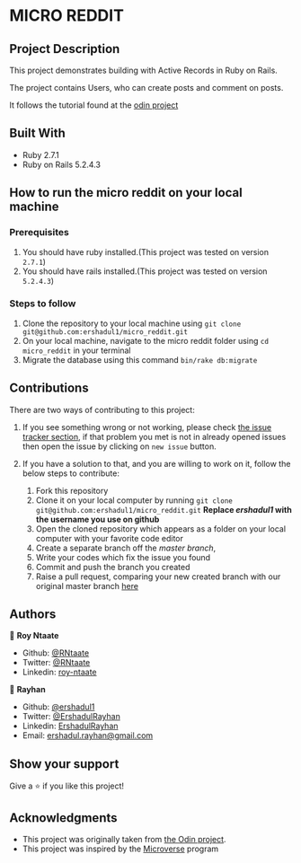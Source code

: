 # MICRO REDDIT

## Project Description
This project demonstrates building with Active Records in Ruby on Rails.

The project contains Users, who can create posts and comment on posts.

It follows the tutorial found at the [odin project](https://www.theodinproject.com/courses/ruby-on-rails/lessons/building-with-active-record-ruby-on-rails)



  ## Built With

  - Ruby 2.7.1
  - Ruby on Rails 5.2.4.3

  ## How to run the micro reddit on your local machine

  ### Prerequisites
  1. You should have ruby installed.(This project was tested on version `2.7.1`)
  1. You should have rails installed.(This project was tested on version `5.2.4.3`)
  
### Steps to follow
1. Clone the repository to your local machine using `git clone git@github.com:ershadul1/micro_reddit.git`
1. On your local machine, navigate to the micro reddit folder using `cd micro_reddit` in your terminal
1. Migrate the database using this command
`bin/rake db:migrate`


## Contributions

There are two ways of contributing to this project:

1.  If you see something wrong or not working, please check [the issue tracker section](https://github.com/ershadul1/micro_reddit/issues), if that problem you met is not in already opened issues then open the issue by clicking on `new issue` button.

2.  If you have a solution to that, and you are willing to work on it, follow the below steps to contribute:
    1.  Fork this repository
    1.  Clone it on your local computer by running `git clone git@github.com:ershadul1/micro_reddit.git` __Replace *ershadul1* with the username you use on github__
    1.  Open the cloned repository which appears as a folder on your local computer with your favorite code editor
    1.  Create a separate branch off the *master branch*,
    1.  Write your codes which fix the issue you found
    1.  Commit and push the branch you created
    1.  Raise a pull request, comparing your new created branch with our original master branch [here](https://github.com/ershadul1/micro_reddit)

  ## Authors

  👤 **Roy Ntaate**

- Github: [@RNtaate](https://github.com/RNtaate)
- Twitter: [@RNtaate](https://twitter.com/RNtaate)
- Linkedin: [roy-ntaate](https://linkedin.com/in/roy-ntaate)

👤 **Rayhan**

- Github: [@ershadul1](https://github.com/ershadul1)
- Twitter: [@ErshadulRayhan](https://twitter.com/ErshadulRayhan)
- Linkedin: [ErshadulRayhan](https://www.linkedin.com/in/ershadul-hakim-rayhan-a5a17649/)
- Email:  ershadul.rayhan@gmail.com


## Show your support

Give a ⭐️ if you like this project!

## Acknowledgments
- This project was originally taken from [the Odin project](https://www.theodinproject.com/courses/ruby-on-rails/lessons/building-with-active-record-ruby-on-rails).
- This project was inspired by the [Microverse](https:www.microverse.org) program

